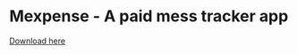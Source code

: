 # Mexpense - A paid mess tracker app

[Download here](https://play.google.com/store/apps/details?id=com.iamyajat.messtracker)
